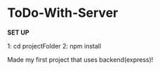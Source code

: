 # ToDo-With-Server

**SET UP**

1: cd projectFolder
2: npm install


Made my first project that uses backend(express)!
